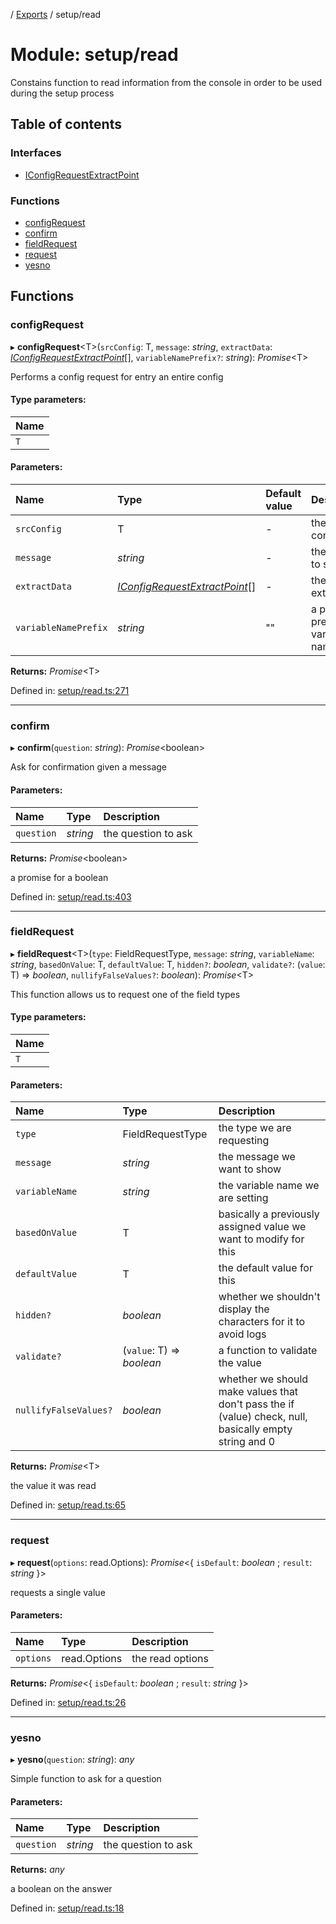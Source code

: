 [](../README.md) / [Exports](../modules.md) / setup/read

# Module: setup/read

Constains function to read information from the console in order to be used
during the setup process

## Table of contents

### Interfaces

- [IConfigRequestExtractPoint](../interfaces/setup_read.iconfigrequestextractpoint.md)

### Functions

- [configRequest](setup_read.md#configrequest)
- [confirm](setup_read.md#confirm)
- [fieldRequest](setup_read.md#fieldrequest)
- [request](setup_read.md#request)
- [yesno](setup_read.md#yesno)

## Functions

### configRequest

▸ **configRequest**<T\>(`srcConfig`: T, `message`: *string*, `extractData`: [*IConfigRequestExtractPoint*](../interfaces/setup_read.iconfigrequestextractpoint.md)[], `variableNamePrefix?`: *string*): *Promise*<T\>

Performs a config request for entry an entire config

#### Type parameters:

Name |
:------ |
`T` |

#### Parameters:

Name | Type | Default value | Description |
:------ | :------ | :------ | :------ |
`srcConfig` | T | - | the source configuration   |
`message` | *string* | - | the message to show   |
`extractData` | [*IConfigRequestExtractPoint*](../interfaces/setup_read.iconfigrequestextractpoint.md)[] | - | the ata to extract   |
`variableNamePrefix` | *string* | "" | a prefix to prefix all variable names    |

**Returns:** *Promise*<T\>

Defined in: [setup/read.ts:271](https://github.com/onzag/itemize/blob/0569bdf2/setup/read.ts#L271)

___

### confirm

▸ **confirm**(`question`: *string*): *Promise*<boolean\>

Ask for confirmation given a message

#### Parameters:

Name | Type | Description |
:------ | :------ | :------ |
`question` | *string* | the question to ask   |

**Returns:** *Promise*<boolean\>

a promise for a boolean

Defined in: [setup/read.ts:403](https://github.com/onzag/itemize/blob/0569bdf2/setup/read.ts#L403)

___

### fieldRequest

▸ **fieldRequest**<T\>(`type`: FieldRequestType, `message`: *string*, `variableName`: *string*, `basedOnValue`: T, `defaultValue`: T, `hidden?`: *boolean*, `validate?`: (`value`: T) => *boolean*, `nullifyFalseValues?`: *boolean*): *Promise*<T\>

This function allows us to request one of the field types

#### Type parameters:

Name |
:------ |
`T` |

#### Parameters:

Name | Type | Description |
:------ | :------ | :------ |
`type` | FieldRequestType | the type we are requesting   |
`message` | *string* | the message we want to show   |
`variableName` | *string* | the variable name we are setting   |
`basedOnValue` | T | basically a previously assigned value we want to modify for this   |
`defaultValue` | T | the default value for this   |
`hidden?` | *boolean* | whether we shouldn't display the characters for it to avoid logs   |
`validate?` | (`value`: T) => *boolean* | a function to validate the value   |
`nullifyFalseValues?` | *boolean* | whether we should make values that don't pass the if (value) check, null, basically empty string and 0   |

**Returns:** *Promise*<T\>

the value it was read

Defined in: [setup/read.ts:65](https://github.com/onzag/itemize/blob/0569bdf2/setup/read.ts#L65)

___

### request

▸ **request**(`options`: read.Options): *Promise*<{ `isDefault`: *boolean* ; `result`: *string*  }\>

requests a single value

#### Parameters:

Name | Type | Description |
:------ | :------ | :------ |
`options` | read.Options | the read options    |

**Returns:** *Promise*<{ `isDefault`: *boolean* ; `result`: *string*  }\>

Defined in: [setup/read.ts:26](https://github.com/onzag/itemize/blob/0569bdf2/setup/read.ts#L26)

___

### yesno

▸ **yesno**(`question`: *string*): *any*

Simple function to ask for a question

#### Parameters:

Name | Type | Description |
:------ | :------ | :------ |
`question` | *string* | the question to ask   |

**Returns:** *any*

a boolean on the answer

Defined in: [setup/read.ts:18](https://github.com/onzag/itemize/blob/0569bdf2/setup/read.ts#L18)
